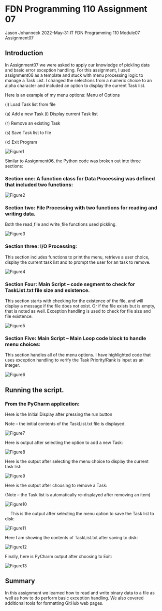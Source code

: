 # FDN Programming 110 Assignment 07

Jason Johanneck
2022-May-31
IT FDN Programming 110
Module07 Assignment07

## Introduction
In Assignment07 we were asked to apply our knowledge of pickling data and basic error exception handling. For this assignment, I used assignment06 as a template and stuck with menu processing logic to manage a Task List.  I changed the selections from a numeric choice to an alpha character and included an option to display the current Task list.

Here is an example of my menu options:
Menu of Options

(l) Load Task list from file

(a) Add a new Task
(i) Display current Task list

(r) Remove an existing Task

(s) Save Task list to file

(x) Exit Program


![Figure1](Figure1.png "Figure1 - Assignment07 Code Listing")

Similar to Assignment06, the Python code was broken out into three sections:

### Section one: A function class for Data Processing was defined that included two functions:

![Figure2](/docs/Figure2.png "Figure 2- Processor Class with four functions")


### Section two: File Processing with two functions for reading and writing data.

Both the read_file and write_file functions used pickling.

![Figure3](/docs/Figure3.png "Figure 3- File Processing Functions")


### Section three: I/O Processing:

This section includes functions to print the menu, retrieve a user choice, display the current task list and to prompt the user for an task to remove.

![Figure4](/docs/Figure4.png "Figure 4 - Main Script section for Menu Processing Logic")


### Section Four: Main Script – code segment to check for TaskList.txt file size and existence.

This section starts with checking for the existence of the file, and will display a message if the file does not exist.
Or if the file exists but is empty, that is noted as well.  Exception handling is used to check for file size and file existence.

![Figure5](/docs/Figure5.png "Figure 5 - Exception Handling to check file size and existence")

### Section Five: Main Script – Main Loop code block to handle menu choices:

This section handles all of the menu options.  I have highlighted code that uses exception handling to verify the Task Priority/Rank is input as an integer.

![Figure6](/docs/Figure6.png "Figure 6  -Main Loop to process menu selections")

## Running the script.
### From the PyCharm application:

Here is the Initial Display after pressing the run button

Note – the initial contents of the TaskList.txt file is displayed.

![Figure7](/docs/Figure7.png "Figure 7 - Pycharm output for Initial Display")

Here is output after selecting the option to add a new Task:

![Figure8](/docs/Figure8.png "Figure 8 - Pycharm Output to Add Task")

Here is the output after selecting the menu choice to display the current task list:

![Figure9](/docs/Figure9.png "Figure 9 - Pycharm output to Display Current Task list")
 

Here is the output after choosing to remove a Task: 

(Note – the Task list is automatically re-displayed after removing an item)

![Figure10](/docs/Figure10.png "Figure 10 - Pycharm Output for Removing a Task")
 
 
This is the output after selecting the menu option to save the Task list to disk:

![Figure11](/docs/Figure11.png "Figure 11 - Pycharm Output to Save Task list to disk")
 

Here I am showing the contents of TaskList.txt after saving to disk:

![Figure12](/docs/Figure12.png "Figure 12- Contents of TaskList.txt after Menu Option 4 selected")

 
Finally, here is PyCharm output after choosing to Exit:

![Figure13](/docs/Figure13.png "Figure 13 - PyCharm output when exiting program")
 

## Summary

In this assignment we learned how to read and write binary data to a file as well as how to do perform basic exception handling.  We also covered additional tools for formatting GitHub web pages.
